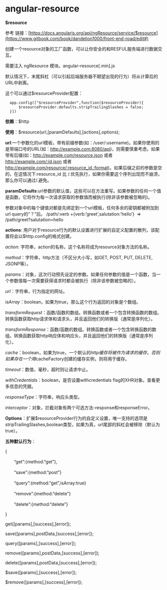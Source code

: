 # angular-resource

**$resource**

参考 链接：[https://docs.angularjs.org/api/ngResource/service/$resource](https://www.gitbook.com/book/dandelion1000/front-end-road/edit#)

创建一个resource对象的工厂函数，可以让你安全的和RESFUL服务端进行数据交互。

需要注入 ngResource 模块。angular-resource[.min].js

默认情况下，末尾斜杠（可以引起后端服务器不期望出现的行为）将从计算后的URL中剥离。

这个可以通过$resourceProvider配置：

```
  app.config(["$resourceProvider",function($resourceProvider){
      $resourceProvider.defaults.stripTrailingSlashes = false;
  }])
```

**依赖**：$http

**使用**：$resource(url,[paramDefaults],[actions],options);

**url**:一个参数化的url模板，带有前缀参数(如：/user/:username)。如果你使用的是带端口号的URL(如：http://example.com:8080/api)，则需要慎重考虑。如果带有后缀(如：http://example.com/resource.json 或者 http://example.com/:id.json 或者 http://example.com/resource/:resource_id.:format)。如果后缀之前的参数是空的，在这情况下:resource_id 比 /.优先执行，如果你需要这个序列出现而不崩溃，那么你可以通过/\.避免。

**paramDefaults**:url参数的默认值，这些可以在方法重写。如果参数的任何一个值是函数，它将作为每一次请求获取的参数值而被执行(除非该参数被忽略的)。

参数对象中的每个键值对都是先绑定到一个url模板，任何多余的密钥都被附加到url query的“？”后。 /path/:verb +{verb:’greet’,salutation:’hello’}  =>  /path/greet?salutation=hello

**actions**: 用户对于resource行为的默认设置进行扩展的自定义配置的散列，该配置将会以$http.config的格式创建。

*action*: 字符串，action的名称，这个名称将成为resource对象方法的名称。

*method*：字符串，http方法（不区分大小写，如GET, POST, PUT, DELETE, JSONP等）。

*params*：对象，这次行动预先设定的参数。如果任何参数的值是一个函数，当一个参数值每一次需要获得请求时都会被执行（除非该参数被忽略的）。

*url*：字符串，行为指定的网址。

*isArray*：boolean，如果为true，那么这个行为返回的对象是个数组。

*transformRequest*：函数/函数的数组。转换函数或者一个包含转换函数的数组。转换函数获取http请求体和请求头，并且返回他们的转换版（通常是序列化）。

*transformResponse*：函数/函数的数组。转换函数或者一个包含转换函数的数组。转换函数获取http响应体和响应头，并且返回他们的转换版（通常是序列化）。

*cache*：boolean，如果为true，一个默认的$http缓存将被作为请求的缓存，否则如果存在一个用$cacheFactory创建的缓存实例，则将用于缓存。

*timeout*：数值，毫秒，超时则让请求中止。

*withCredentials*：boolean，是否设置withcredentials flag的XHR对象。查看更多信息的凭据。

*responseType*：字符串，响应头类型。

*interceptor*：对象，拦截对象有两个可选方法-response和responseError。

**Options**：扩展$resourceProvider行为的自定义设置，唯一支持的选项是stripTrailingSlashes,boolean类型，如果为真，url尾部的斜杠会被移除（默认为true）。

**五种默认行为**：

{

　　“get”:{method:“get”},

　　“save”:{method:“post”}

　　“query”:{method:“get”,isArray:true}

　　“remove”:{method:“delete”}

　　“delete”:{method:“delete”}

}

get([params],[success],[error]);

save([params],postData,[success],[error]);

query([params],[success],[error]);

remove([params],postData,[success],[error]);

delete([params],postData,[success],[error]);

$save([params],[success],[error]);

$remove([params],[success],[error]);